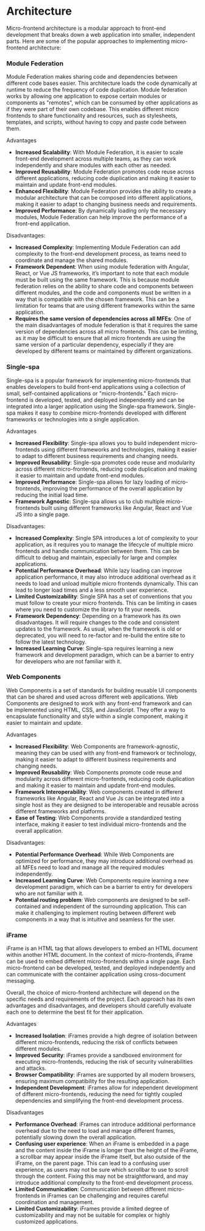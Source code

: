 # Architecture

Micro-frontend architecture is a modular approach to front-end development that breaks down a web application into smaller, independent parts. Here are some of the popular approaches to implementing micro-frontend architecture:

### Module Federation

Module Federation makes sharing code and dependencies between different code bases easier. This architecture loads the code dynamically at runtime to reduce the frequency of code duplication. Module federation works by allowing one application to expose certain modules or components as "remotes", which can be consumed by other applications as if they were part of their own codebase. This enables different micro frontends to share functionality and resources, such as stylesheets, templates, and scripts, without having to copy and paste code between them.

Advantages

- **Increased Scalability**: With Module Federation, it is easier to scale front-end development across multiple teams, as they can work independently and share modules with each other as needed.
- **Improved Reusability**: Module Federation promotes code reuse across different applications, reducing code duplication and making it easier to maintain and update front-end modules.
- **Enhanced Flexibility**: Module Federation provides the ability to create a modular architecture that can be composed into different applications, making it easier to adapt to changing business needs and requirements.
- **Improved Performance**: By dynamically loading only the necessary modules, Module Federation can help improve the performance of a front-end application.

Disadvantages:

- **Increased Complexity**: Implementing Module Federation can add complexity to the front-end development process, as teams need to coordinate and manage the shared modules.
- **Framework Dependent**: When using module federation with Angular, React, or Vue JS frameworks, it’s important to note that each module must be built using the same framework. This is because module federation relies on the ability to share code and components between different modules, and the code and components must be written in a way that is compatible with the chosen framework. This can be a limitation for teams that are using different frameworks within the same application.
- **Requires the same version of dependencies across all MFEs**: One of the main disadvantages of module federation is that it requires the same version of dependencies across all micro frontends. This can be limiting, as it may be difficult to ensure that all micro frontends are using the same version of a particular dependency, especially if they are developed by different teams or maintained by different organizations.

### Single-spa

Single-spa is a popular framework for implementing micro-frontends that enables developers to build front-end applications using a collection of small, self-contained applications or "micro-frontends." Each micro-frontend is developed, tested, and deployed independently and can be integrated into a larger application using the Single-spa framework. Single-spa makes it easy to combine micro-frontends developed with different frameworks or technologies into a single application.

Advantages

- **Increased Flexibility**: Single-spa allows you to build independent micro-frontends using different frameworks and technologies, making it easier to adapt to different business requirements and changing needs.
- **Improved Reusability**: Single-spa promotes code reuse and modularity across different micro-frontends, reducing code duplication and making it easier to maintain and update front-end modules.
- **Improved Performance**: Single-spa allows for lazy loading of micro-frontends, improving the performance of the overall application by reducing the initial load time.
- **Framework Agnostic**: Single-spa allows us to club multiple micro-frontends built using different frameworks like Angular, React and Vue JS into a single page.

Disadvantages:

- **Increased Complexity**: Single SPA introduces a lot of complexity to your application, as it requires you to manage the lifecycle of multiple micro frontends and handle communication between them. This can be difficult to debug and maintain, especially for large and complex applications.
- **Potential Performance Overhead**: While lazy loading can improve application performance, it may also introduce additional overhead as it needs to load and unload multiple micro frontends dynamically. This can lead to longer load times and a less smooth user experience.
- **Limited Customizability**: Single SPA has a set of conventions that you must follow to create your micro frontends. This can be limiting in cases where you need to customize the library to fit your needs.
- **Framework Dependency**: Depending on a framework has its own disadvantages. It will require changes to the code and consistent updates to the framework. As usual, when the framework is old or deprecated, you will need to re-factor and re-build the entire site to follow the latest technology.
- **Increased Learning Curve**: Single-spa requires learning a new framework and development paradigm, which can be a barrier to entry for developers who are not familiar with it.

### Web Components

Web Components is a set of standards for building reusable UI components that can be shared and used across different web applications. Web Components are designed to work with any front-end framework and can be implemented using HTML, CSS, and JavaScript. They offer a way to encapsulate functionality and style within a single component, making it easier to maintain and update.

Advantages

- **Increased Flexibility**: Web Components are framework-agnostic, meaning they can be used with any front-end framework or technology, making it easier to adapt to different business requirements and changing needs.
- **Improved Reusability**: Web Components promote code reuse and modularity across different micro-frontends, reducing code duplication and making it easier to maintain and update front-end modules.
- **Framework Interoperability**: Web components created in different frameworks like Angular, React and Vue Js can be integrated into a single host as they are designed to be interoperable and reusable across different frameworks and platforms.
- **Ease of Testing**: Web Components provide a standardized testing interface, making it easier to test individual micro-frontends and the overall application.

Disadvantages:

- **Potential Performance Overhead**: While Web Components are optimized for performance, they may introduce additional overhead as all MFEs need to load and manage all the required modules independently.
- **Increased Learning Curve**: Web Components require learning a new development paradigm, which can be a barrier to entry for developers who are not familiar with it.
- **Potential routing problem**: Web components are designed to be self-contained and independent of the surrounding application. This can make it challenging to implement routing between different web components in a way that is intuitive and seamless for the user.

### iFrame

iFrame is an HTML tag that allows developers to embed an HTML document within another HTML document. In the context of micro-frontends, iFrame can be used to embed different micro-frontends within a single page. Each micro-frontend can be developed, tested, and deployed independently and can communicate with the container application using cross-document messaging.

Overall, the choice of micro-frontend architecture will depend on the specific needs and requirements of the project. Each approach has its own advantages and disadvantages, and developers should carefully evaluate each one to determine the best fit for their application.

Advantages

- **Increased Isolation**: iFrames provide a high degree of isolation between different micro-frontends, reducing the risk of conflicts between different modules.
- **Improved Security**: iFrames provide a sandboxed environment for executing micro-frontends, reducing the risk of security vulnerabilities and attacks.
- **Browser Compatibility**: iFrames are supported by all modern browsers, ensuring maximum compatibility for the resulting application.
- **Independent Development**: iFrames allow for independent development of different micro-frontends, reducing the need for tightly coupled dependencies and simplifying the front-end development process.

Disadvantages

- **Performance Overhead**: iFrames can introduce additional performance overhead due to the need to load and manage different frames, potentially slowing down the overall application.
- **Confusing user experience**: When an iFrame is embedded in a page and the content inside the iFrame is longer than the height of the iFrame, a scrollbar may appear inside the iFrame itself, but also outside of the iFrame, on the parent page. This can lead to a confusing user experience, as users may not be sure which scrollbar to use to scroll through the content. Fixing this may not be straightforward, and may introduce additional complexity to the front-end development process.
- **Limited Communication**: Communication between different micro-frontends in iFrames can be challenging and requires careful coordination and management.
- **Limited Customizability**: iFrames provide a limited degree of customizability and may not be suitable for complex or highly customized applications.
